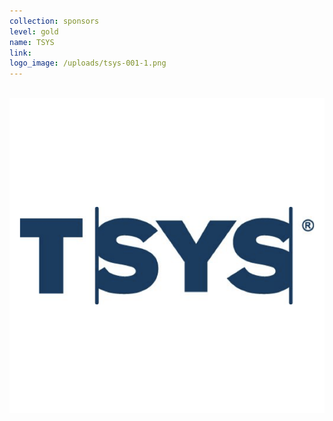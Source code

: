 ```yaml
---
collection: sponsors
level: gold
name: TSYS
link:
logo_image: /uploads/tsys-001-1.png
---
```



<br>![](/uploads/versions/tsys-001---x----600-600x---.png)